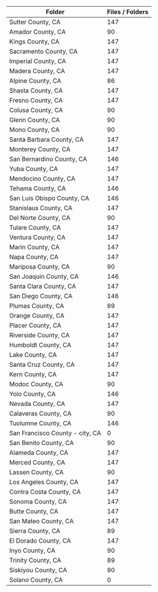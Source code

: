| Folder                          |   Files / Folders |
|---------------------------------|-------------------|
| Sutter County, CA               |               147 |
| Amador County, CA               |                90 |
| Kings County, CA                |               147 |
| Sacramento County, CA           |               147 |
| Imperial County, CA             |               147 |
| Madera County, CA               |               147 |
| Alpine County, CA               |                86 |
| Shasta County, CA               |               147 |
| Fresno County, CA               |               147 |
| Colusa County, CA               |                90 |
| Glenn County, CA                |                90 |
| Mono County, CA                 |                90 |
| Santa Barbara County, CA        |               147 |
| Monterey County, CA             |               147 |
| San Bernardino County, CA       |               146 |
| Yuba County, CA                 |               147 |
| Mendocino County, CA            |               147 |
| Tehama County, CA               |               146 |
| San Luis Obispo County, CA      |               146 |
| Stanislaus County, CA           |               147 |
| Del Norte County, CA            |                90 |
| Tulare County, CA               |               147 |
| Ventura County, CA              |               147 |
| Marin County, CA                |               147 |
| Napa County, CA                 |               147 |
| Mariposa County, CA             |                90 |
| San Joaquin County, CA          |               146 |
| Santa Clara County, CA          |               147 |
| San Diego County, CA            |               146 |
| Plumas County, CA               |                89 |
| Orange County, CA               |               147 |
| Placer County, CA               |               147 |
| Riverside County, CA            |               147 |
| Humboldt County, CA             |               147 |
| Lake County, CA                 |               147 |
| Santa Cruz County, CA           |               147 |
| Kern County, CA                 |               147 |
| Modoc County, CA                |                90 |
| Yolo County, CA                 |               146 |
| Nevada County, CA               |               147 |
| Calaveras County, CA            |                90 |
| Tuolumne County, CA             |               146 |
| San Francisco County - city, CA |                 0 |
| San Benito County, CA           |                90 |
| Alameda County, CA              |               147 |
| Merced County, CA               |               147 |
| Lassen County, CA               |                90 |
| Los Angeles County, CA          |               147 |
| Contra Costa County, CA         |               147 |
| Sonoma County, CA               |               147 |
| Butte County, CA                |               147 |
| San Mateo County, CA            |               147 |
| Sierra County, CA               |                89 |
| El Dorado County, CA            |               147 |
| Inyo County, CA                 |                90 |
| Trinity County, CA              |                89 |
| Siskiyou County, CA             |                90 |
| Solano County, CA               |                 0 |